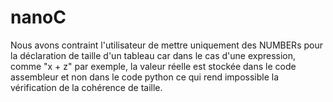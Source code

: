 # nanoC
Nous avons contraint l'utilisateur de mettre uniquement des NUMBERs pour la déclaration de taille d'un tableau car dans le cas d'une expression, comme "x + z" par exemple, la valeur réelle est stockée dans le code assembleur et non dans le code python ce qui rend impossible la vérification de la cohérence de taille. 